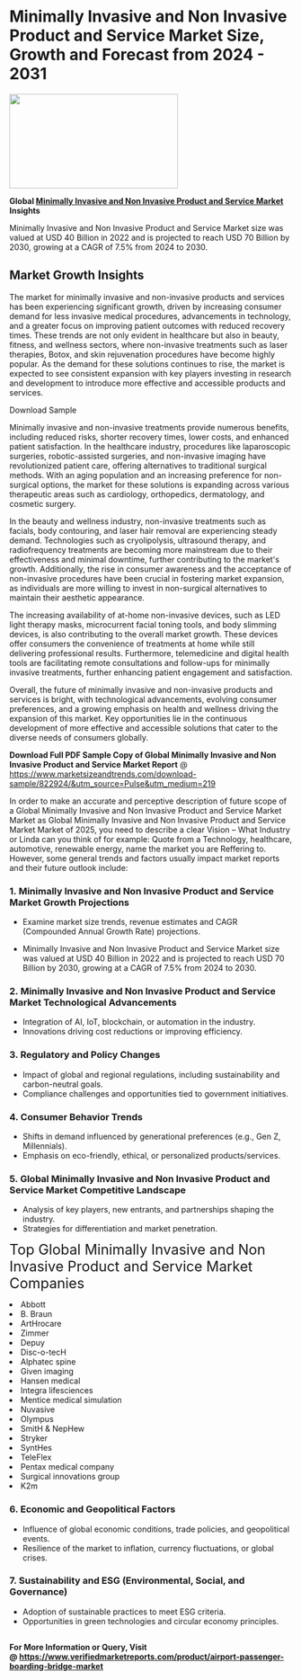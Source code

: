 <H1>Minimally Invasive and Non Invasive Product and Service Market Size, Growth and Forecast from 2024 - 2031</H1><img class="aligncenter size-medium wp-image-584254" src="https://thirdeyenews.in/wp-content/uploads/2024/09/Global-Market-Research-300x168.jpeg" alt="" width="300" height="168" /><p><strong>Global&nbsp;<a href="https://www.marketsizeandtrends.com/download-sample/822924/&amp;utm_source=Pulse&amp;utm_medium=219">Minimally Invasive and Non Invasive Product and Service Market</a> Insights</strong></p><p>Minimally Invasive and Non Invasive Product and Service Market size was valued at USD 40 Billion in 2022 and is projected to reach USD 70 Billion by 2030, growing at a CAGR of 7.5% from 2024 to 2030.</p><p><h2>Market Growth Insights</h2> <p>The market for minimally invasive and non-invasive products and services has been experiencing significant growth, driven by increasing consumer demand for less invasive medical procedures, advancements in technology, and a greater focus on improving patient outcomes with reduced recovery times. These trends are not only evident in healthcare but also in beauty, fitness, and wellness sectors, where non-invasive treatments such as laser therapies, Botox, and skin rejuvenation procedures have become highly popular. As the demand for these solutions continues to rise, the market is expected to see consistent expansion with key players investing in research and development to introduce more effective and accessible products and services.</p> <p>Download Sample</p> <p>Minimally invasive and non-invasive treatments provide numerous benefits, including reduced risks, shorter recovery times, lower costs, and enhanced patient satisfaction. In the healthcare industry, procedures like laparoscopic surgeries, robotic-assisted surgeries, and non-invasive imaging have revolutionized patient care, offering alternatives to traditional surgical methods. With an aging population and an increasing preference for non-surgical options, the market for these solutions is expanding across various therapeutic areas such as cardiology, orthopedics, dermatology, and cosmetic surgery.</p> <p>In the beauty and wellness industry, non-invasive treatments such as facials, body contouring, and laser hair removal are experiencing steady demand. Technologies such as cryolipolysis, ultrasound therapy, and radiofrequency treatments are becoming more mainstream due to their effectiveness and minimal downtime, further contributing to the market's growth. Additionally, the rise in consumer awareness and the acceptance of non-invasive procedures have been crucial in fostering market expansion, as individuals are more willing to invest in non-surgical alternatives to maintain their aesthetic appearance.</p> <p>The increasing availability of at-home non-invasive devices, such as LED light therapy masks, microcurrent facial toning tools, and body slimming devices, is also contributing to the overall market growth. These devices offer consumers the convenience of treatments at home while still delivering professional results. Furthermore, telemedicine and digital health tools are facilitating remote consultations and follow-ups for minimally invasive treatments, further enhancing patient engagement and satisfaction.</p> <p>Overall, the future of minimally invasive and non-invasive products and services is bright, with technological advancements, evolving consumer preferences, and a growing emphasis on health and wellness driving the expansion of this market. Key opportunities lie in the continuous development of more effective and accessible solutions that cater to the diverse needs of consumers globally.</p> <p></p><p><span class=""><strong>Download Full PDF Sample Copy of Global Minimally Invasive and Non Invasive Product and Service Market Report</strong> @ <a href="https://www.marketsizeandtrends.com/download-sample/822924/&amp;utm_source=Pulse&amp;utm_medium=219" target="_blank">https://www.marketsizeandtrends.com/download-sample/822924/&amp;utm_source=Pulse&amp;utm_medium=219</a></span></p><p>In order to make an accurate and perceptive description of future scope of a Global&nbsp;Minimally Invasive and Non Invasive Product and Service Market Market as Global&nbsp;Minimally Invasive and Non Invasive Product and Service Market Market of 2025, you need to describe a clear Vision &ndash; What Industry or Linda can you think of for example: Quote from a Technology, healthcare, automotive, renewable energy, name the market you are Reffering to. However, some general trends and factors usually impact market reports and their future outlook include:</p><h3>1.&nbsp;<strong>Minimally Invasive and Non Invasive Product and Service Market Growth Projections</strong></h3><ul><li>Examine market size trends, revenue estimates and CAGR (Compounded Annual Growth Rate) projections.</li><li><p>Minimally Invasive and Non Invasive Product and Service Market size was valued at USD 40 Billion in 2022 and is projected to reach USD 70 Billion by 2030, growing at a CAGR of 7.5% from 2024 to 2030.</p></li></ul><h3>2.&nbsp;<strong>Minimally Invasive and Non Invasive Product and Service Market Technological Advancements</strong></h3><ul><li>Integration of AI, IoT, blockchain, or automation in the industry.</li><li>Innovations driving cost reductions or improving efficiency.</li></ul><h3>3.&nbsp;<strong>Regulatory and Policy Changes</strong></h3><ul><li>Impact of global and regional regulations, including sustainability and carbon-neutral goals.</li><li>Compliance challenges and opportunities tied to government initiatives.</li></ul><h3>4.&nbsp;<strong>Consumer Behavior Trends</strong></h3><ul><li>Shifts in demand influenced by generational preferences (e.g., Gen Z, Millennials).</li><li>Emphasis on eco-friendly, ethical, or personalized products/services.</li></ul><h3>5.&nbsp;<strong>Global Minimally Invasive and Non Invasive Product and Service Market Competitive Landscape</strong></h3><ul><li>Analysis of key players, new entrants, and partnerships shaping the industry.</li><li>Strategies for differentiation and market penetration.</li></ul><p data-pm-slice="1 1 []"><span style="color: inherit; font-family: inherit; font-size: 25px;">Top Global Minimally Invasive and Non Invasive Product and Service Market Companies</span></p><div class="" data-test-id=""><p><li>Abbott</li><li> B. Braun</li><li> ArtHrocare</li><li> Zimmer</li><li> Depuy</li><li> Disc-o-tecH</li><li> Alphatec spine</li><li> Given imaging</li><li> Hansen medical</li><li> Integra lifesciences</li><li> Mentice medical simulation</li><li> Nuvasive</li><li> Olympus</li><li> SmitH & NepHew</li><li> Stryker</li><li> SyntHes</li><li> TeleFlex</li><li> Pentax medical company</li><li> Surgical innovations group</li><li> K2m</li></p></div><h3>6.&nbsp;<strong>Economic and Geopolitical Factors</strong></h3><ul><li>Influence of global economic conditions, trade policies, and geopolitical events.</li><li>Resilience of the market to inflation, currency fluctuations, or global crises.</li></ul><h3>7.&nbsp;<strong>Sustainability and ESG (Environmental, Social, and Governance)</strong></h3><ul><li>Adoption of sustainable practices to meet ESG criteria.</li><li>Opportunities in green technologies and circular economy principles.</li></ul><h2><strong style="font-size: 14px;">For More Information or Query, Visit @&nbsp;</strong><a style="background-color: #ffffff; font-size: 14px;" href="https://www.marketsizeandtrends.com/report/minimally-invasive-and-non-invasive-product-and-service-market/" target="_blank">https://www.verifiedmarketreports.com/product/airport-passenger-boarding-bridge-market</a></h2>
